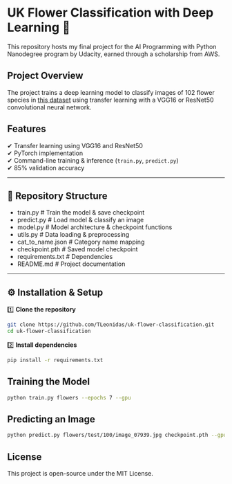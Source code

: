 # UK Flower Classification with Deep Learning 🪷

This repository hosts my final project for the AI Programming with Python Nanodegree program by Udacity, earned through a scholarship from AWS.

## Project Overview
The project trains a deep learning model to classify images of 102 flower species in [this dataset](https://www.robots.ox.ac.uk/~vgg/data/flowers/102/index.html) using transfer learning with a VGG16 or ResNet50 convolutional neural network.

## Features
✔ Transfer learning using VGG16 and ResNet50  
✔ PyTorch implementation  
✔ Command-line training & inference (`train.py`, `predict.py`)  
✔ 85% validation accuracy

---

## 📂 Repository Structure

- train.py            # Train the model & save checkpoint
- predict.py          # Load model & classify an image
- model.py            # Model architecture & checkpoint functions
- utils.py            # Data loading & preprocessing
- cat_to_name.json    # Category name mapping
- checkpoint.pth      # Saved model checkpoint
- requirements.txt    # Dependencies
- README.md           # Project documentation

---

## ⚙️ Installation & Setup
1️⃣ **Clone the repository**  
```bash
git clone https://github.com/TLeonidas/uk-flower-classification.git
cd uk-flower-classification
```
2️⃣ **Install dependencies**
```bash
pip install -r requirements.txt
```
## Training the Model
```bash
python train.py flowers --epochs 7 --gpu
```
## Predicting an Image
```bash
python predict.py flowers/test/100/image_07939.jpg checkpoint.pth --gpu
```
## License
This project is open-source under the MIT License.
